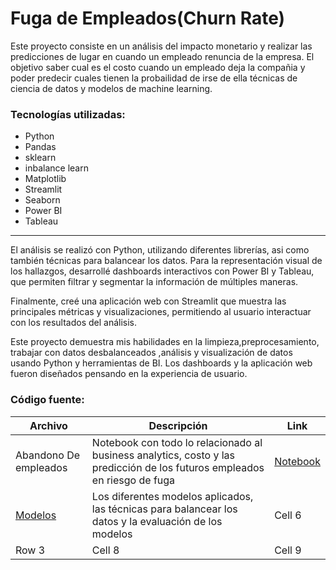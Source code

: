 # Fuga de Empleados(Churn Rate)  

Este proyecto consiste en un análisis del impacto monetario y realizar las predicciones de lugar en cuando un empleado renuncia de la empresa. El objetivo saber cual es el costo cuando un empleado deja la compañia y poder predecir cuales tienen la probailidad de irse de ella técnicas de ciencia de datos y modelos de machine learning.  
### Tecnologías utilizadas:
- Python
- Pandas
- sklearn
- inbalance learn
- Matplotlib
- Streamlit
- Seaborn
- Power BI
- Tableau
________________________________________
El análisis se realizó con Python, utilizando diferentes librerías, asi como también técnicas para balancear los datos.
Para la representación visual de los hallazgos, desarrollé dashboards interactivos con Power BI y Tableau, que permiten filtrar y segmentar la información de múltiples maneras.    

Finalmente, creé una aplicación web con Streamlit que muestra las principales métricas y visualizaciones, permitiendo al usuario interactuar con los resultados del análisis.    

Este proyecto demuestra mis habilidades en la limpieza,preprocesamiento, trabajar con datos desbalanceados ,análisis y visualización de datos usando Python y herramientas de BI. Los dashboards y la aplicación web fueron diseñados pensando en la experiencia de usuario. 

### Código fuente: 
| Archivo | Descripción | Link |
|----------|----------|----------|
| Abandono De empleados  |Notebook con todo lo relacionado al business analytics, costo y las predicción de los futuros empleados en riesgo de fuga | [Notebook](https://nbviewer.org/github/luishernand/fuga_empleados/blob/main/Abandono%20de%20empleados.ipynb) |    
| [Modelos](https://nbviewer.org/github/luishernand/fuga_empleados/blob/main/Modelos.ipynb)   | Los diferentes modelos aplicados, las técnicas para balancear los datos y la evaluación de los modelos   | Cell 6   |
| Row 3    | Cell 8   | Cell 9   |

